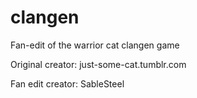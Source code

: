 # clangen
Fan-edit of the warrior cat clangen game

Original creator: just-some-cat.tumblr.com

Fan edit creator: SableSteel